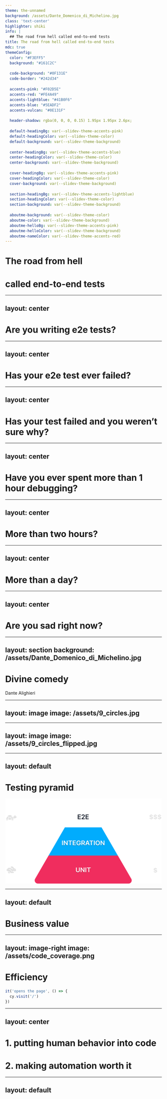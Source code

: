 ```yaml
---
theme: the-unnamed
background: /assets/Dante_Domenico_di_Michelino.jpg
class: 'text-center'
highlighter: shiki
info: |
  ## The road from hell called end-to-end tests
title: The road from hell called end-to-end tests
mdc: true
themeConfig:
  color: "#F3EFF5"
  background: "#161C2C"

  code-background: "#0F131E"
  code-border: "#242d34"

  accents-pink: "#F02D5E"
  accents-red: "#FE4A49"
  accents-lightblue: "#41B0F6"
  accents-blue: "#5EADF2"
  accents-vulcan: "#0E131F"

  header-shadow: rgba(0, 0, 0, 0.15) 1.95px 1.95px 2.6px;

  default-headingBg: var(--slidev-theme-accents-pink)
  default-headingColor: var(--slidev-theme-color)
  default-background: var(--slidev-theme-background)

  center-headingBg: var(--slidev-theme-accents-blue)
  center-headingColor: var(--slidev-theme-color)
  center-background: var(--slidev-theme-background)

  cover-headingBg: var(--slidev-theme-accents-pink)
  cover-headingColor: var(--slidev-theme-color)
  cover-background: var(--slidev-theme-background)

  section-headingBg: var(--slidev-theme-accents-lightblue)
  section-headingColor: var(--slidev-theme-color)
  section-background: var(--slidev-theme-background)

  aboutme-background: var(--slidev-theme-color)
  aboutme-color: var(--slidev-theme-background)
  aboutme-helloBg: var(--slidev-theme-accents-pink)
  aboutme-helloColor: var(--slidev-theme-background)
  aboutme-nameColor: var(--slidev-theme-accents-red)
---
```


# The road from hell
# called end-to-end tests

<!--
- Before we start, I want to do a little voting so I can get a feel of the room
- I have a feeling that I may be biased when I talk about e2e tests as something that’s from hell
- let’s try a single clap
-->
---
layout: center
---
# Are you writing e2e tests?

---
layout: center
---
# Has your e2e test ever failed?

---
layout: center
---
# Has your test failed and you weren’t sure why?

---
layout: center
---
# Have you ever spent more than 1 hour debugging?

---
layout: center
---
# More than two hours?

---
layout: center
---
# More than a day?

---
layout: center
---
# Are you sad right now?

<!-- 
- although we love our jobs, there’s parts that feel like hell
- ✅
 -->

---
layout: section
background: /assets/Dante_Domenico_di_Michelino.jpg
---
# Divine comedy
Dante Alighieri
<!-- 
- in this presentation I decided to make a small parallel
- divine comedy - story of the underworld, in first part roman poet Virgil guides Dante across 9 circles of hell
- I’m going to play Virgil here
- if the presentation is not divine, at least let’s hope it’s a comedy
-->

---
layout: image
image: /assets/9_circles.jpg
---
<!-- 
- the picture you are looking at is Botticelli’s depiction of 9 circles of hell
- does it remind you of anything?
-->

---
layout: image
image: /assets/9_circles_flipped.jpg
---

---
layout: default
---
# Testing pyramid
<img src="/assets/pyramid.png" class="h-70 m-auto mt-10" />
<!-- 
- good old testing pyramid
- focusing today on the top triangle - e2e tests
- there’s something that this pyramid shows us
- e2e tests are slow and costly and yet, we can’t help but write them - why?
- ⏸️
- I’m sure some of you may sit here and be like "please don’t make me loose my job"
-->

---
layout: default
---
# Business value

<Tweet id="977018512689455106" class="w-150 m-auto pt-10" />

<!-- 
- the other one is business value
- the more your tests reseble the way your software is used, the more confidence they can give you
 -->

---
layout: image-right
image: /assets/code_coverage.png
---
# Efficiency
```js
it('opens the page', () => {
  cy.visit('/')
})
```

<style>
  .slidev-code-wrapper {
   padding-top: 35%
  }
</style>

<!-- 
- one of the main reasons is efficiency
- simply opening an application will result in roughly 25% of the app being tested
- So there are two main problems with e2e test automation

 -->

---
layout: center
---
<h1>1. putting human behavior into code</h1>
<h1 v-click>2. making automation worth it</h1>

<!-- 
- the challenge of writing code that acts like a human
- writing the automation in a way that it actually saves time
- because let’s face it, if it takes longer to write and maintain automation script than to manually test it’s a waste of time and money
- but don’t get me wrong, these are no easy tasks
 -->

---
layout: default
---



